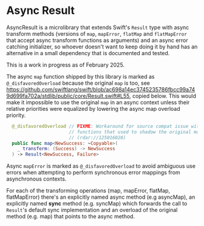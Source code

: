 # Async Result

AsyncResult is a microlibrary that extends Swift's `Result` type with async transform methods (versions of `map`, `mapError`, `flatMap` and `flatMapError` that accept async transform functions as arguments) and an async error catching initializer, so whoever doesn't want to keep doing it by hand has an alternative in a small dependency that is documented and tested.

This is a work in progress as of February 2025.

The async `map` function shipped by this library is marked as `@_disfavoredOverload` because the original `map` is too, see
https://github.com/swiftlang/swift/blob/ac698a14ec3745235786fbcc99a749d699fa702a/stdlib/public/core/Result.swift#L55, copied below. This would make it impossible to use the original `map` in an async context unless their relative priorities were equalized by lowering the async map overload priority.


```swift
  @_disfavoredOverload // FIXME: Workaround for source compat issue with
                       // functions that used to shadow the original map
                       // (rdar://125016028)
  public func map<NewSuccess: ~Copyable>(
    _ transform: (Success) -> NewSuccess
  ) -> Result<NewSuccess, Failure>
```

Async `mapError` is marked as `@_disfavoredOverload` to avoid ambiguous use errors when attempting to perform synchronous error mappings from asynchronous contexts.

For each of the transforming operations (map, mapError, flatMap, flatMapError) there's an explicitly named async method (e.g asyncMap), an explicitly named __sync__ method (e.g. syncMap) which forwards the call to `Result`'s default sync implementation and an overload of the original method (e.g. map) that points to the async method.
